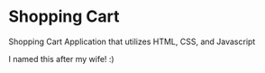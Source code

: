 # Shopping Cart

Shopping Cart Application that utilizes HTML, CSS, and Javascript

I named this after my wife! :)
